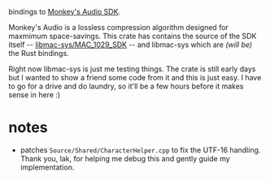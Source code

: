 bindings to [Monkey's Audio SDK](https://www.monkeysaudio.com/developers.html).

Monkey's Audio is a lossless compression algorithm designed for maxmimum space-savings.
This crate has contains the source of the SDK itself -- [libmac-sys/MAC_1029_SDK](libmac-sys/MAC_1029_SDK)
-- and libmac-sys which are *(will be)* the Rust bindings. 

Right now libmac-sys is just me testing things. The crate is still early days but I wanted
to show a friend some code from it and this is just easy. I have to go for a drive and
do laundry, so it'll be a few hours before it makes sense in here :)

# notes
- patches `Source/Shared/CharacterHelper.cpp` to fix the UTF-16 handling. Thank you, lak, for
  helping me debug this and gently guide my implementation.